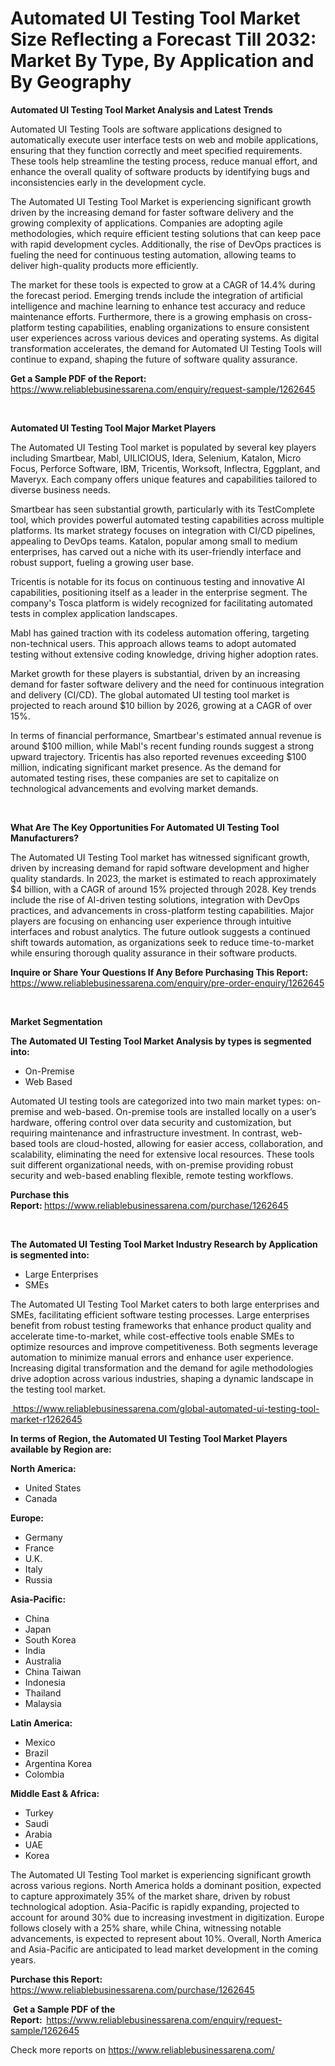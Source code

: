 <p><h1>Automated UI Testing Tool Market Size Reflecting a Forecast Till 2032: Market By Type, By Application and By Geography</h1></p><p><strong>Automated UI Testing Tool Market Analysis and Latest Trends</strong></p>
<p><p>Automated UI Testing Tools are software applications designed to automatically execute user interface tests on web and mobile applications, ensuring that they function correctly and meet specified requirements. These tools help streamline the testing process, reduce manual effort, and enhance the overall quality of software products by identifying bugs and inconsistencies early in the development cycle.</p><p>The Automated UI Testing Tool Market is experiencing significant growth driven by the increasing demand for faster software delivery and the growing complexity of applications. Companies are adopting agile methodologies, which require efficient testing solutions that can keep pace with rapid development cycles. Additionally, the rise of DevOps practices is fueling the need for continuous testing automation, allowing teams to deliver high-quality products more efficiently.</p><p>The market for these tools is expected to grow at a CAGR of 14.4% during the forecast period. Emerging trends include the integration of artificial intelligence and machine learning to enhance test accuracy and reduce maintenance efforts. Furthermore, there is a growing emphasis on cross-platform testing capabilities, enabling organizations to ensure consistent user experiences across various devices and operating systems. As digital transformation accelerates, the demand for Automated UI Testing Tools will continue to expand, shaping the future of software quality assurance.</p></p>
<p><strong>Get a Sample PDF of the Report:&nbsp;</strong> <a href="https://www.reliablebusinessarena.com/enquiry/request-sample/1262645?utm_campaign=3055&utm_medium=2&utm_source=Github&utm_content=ia&utm_term=09032025&utm_id=automated-ui-testing-tool">https://www.reliablebusinessarena.com/enquiry/request-sample/1262645</a></p>
<p>&nbsp;</p>
<p><strong>Automated UI Testing Tool Major Market Players</strong></p>
<p><p>The Automated UI Testing Tool market is populated by several key players including Smartbear, Mabl, UILICIOUS, Idera, Selenium, Katalon, Micro Focus, Perforce Software, IBM, Tricentis, Worksoft, Inflectra, Eggplant, and Maveryx. Each company offers unique features and capabilities tailored to diverse business needs.</p><p>Smartbear has seen substantial growth, particularly with its TestComplete tool, which provides powerful automated testing capabilities across multiple platforms. Its market strategy focuses on integration with CI/CD pipelines, appealing to DevOps teams. Katalon, popular among small to medium enterprises, has carved out a niche with its user-friendly interface and robust support, fueling a growing user base.</p><p>Tricentis is notable for its focus on continuous testing and innovative AI capabilities, positioning itself as a leader in the enterprise segment. The company's Tosca platform is widely recognized for facilitating automated tests in complex application landscapes.</p><p>Mabl has gained traction with its codeless automation offering, targeting non-technical users. This approach allows teams to adopt automated testing without extensive coding knowledge, driving higher adoption rates.</p><p>Market growth for these players is substantial, driven by an increasing demand for faster software delivery and the need for continuous integration and delivery (CI/CD). The global automated UI testing tool market is projected to reach around $10 billion by 2026, growing at a CAGR of over 15%.</p><p>In terms of financial performance, Smartbear's estimated annual revenue is around $100 million, while Mabl's recent funding rounds suggest a strong upward trajectory. Tricentis has also reported revenues exceeding $100 million, indicating significant market presence. As the demand for automated testing rises, these companies are set to capitalize on technological advancements and evolving market demands.</p></p>
<p>&nbsp;</p>
<p><strong>What Are The Key Opportunities For Automated UI Testing Tool Manufacturers?</strong></p>
<p><p>The Automated UI Testing Tool market has witnessed significant growth, driven by increasing demand for rapid software development and higher quality standards. In 2023, the market is estimated to reach approximately $4 billion, with a CAGR of around 15% projected through 2028. Key trends include the rise of AI-driven testing solutions, integration with DevOps practices, and advancements in cross-platform testing capabilities. Major players are focusing on enhancing user experience through intuitive interfaces and robust analytics. The future outlook suggests a continued shift towards automation, as organizations seek to reduce time-to-market while ensuring thorough quality assurance in their software products.</p></p>
<p><strong>Inquire or Share Your Questions If Any Before Purchasing This Report:</strong> <a href="https://www.reliablebusinessarena.com/enquiry/pre-order-enquiry/1262645?utm_campaign=3055&utm_medium=2&utm_source=Github&utm_content=ia&utm_term=09032025&utm_id=automated-ui-testing-tool">https://www.reliablebusinessarena.com/enquiry/pre-order-enquiry/1262645</a></p>
<p>&nbsp;</p>
<p><strong>Market Segmentation</strong></p>
<p><strong>The Automated UI Testing Tool Market Analysis by types is segmented into:</strong></p>
<p><ul><li>On-Premise</li><li>Web Based</li></ul></p>
<p><p>Automated UI testing tools are categorized into two main market types: on-premise and web-based. On-premise tools are installed locally on a user’s hardware, offering control over data security and customization, but requiring maintenance and infrastructure investment. In contrast, web-based tools are cloud-hosted, allowing for easier access, collaboration, and scalability, eliminating the need for extensive local resources. These tools suit different organizational needs, with on-premise providing robust security and web-based enabling flexible, remote testing workflows.</p></p>
<p><strong>Purchase this Report:&nbsp;</strong><a href="https://www.reliablebusinessarena.com/purchase/1262645?utm_campaign=3055&utm_medium=2&utm_source=Github&utm_content=ia&utm_term=09032025&utm_id=automated-ui-testing-tool">https://www.reliablebusinessarena.com/purchase/1262645</a></p>
<p>&nbsp;</p>
<p><strong>The Automated UI Testing Tool Market Industry Research by Application is segmented into:</strong></p>
<p><ul><li>Large Enterprises</li><li>SMEs</li></ul></p>
<p><p>The Automated UI Testing Tool Market caters to both large enterprises and SMEs, facilitating efficient software testing processes. Large enterprises benefit from robust testing frameworks that enhance product quality and accelerate time-to-market, while cost-effective tools enable SMEs to optimize resources and improve competitiveness. Both segments leverage automation to minimize manual errors and enhance user experience. Increasing digital transformation and the demand for agile methodologies drive adoption across various industries, shaping a dynamic landscape in the testing tool market.</p></p>
<p><a href="https://www.reliablebusinessarena.com/global-automated-ui-testing-tool-market-r1262645?utm_campaign=3055&utm_medium=2&utm_source=Github&utm_content=ia&utm_term=09032025&utm_id=automated-ui-testing-tool">&nbsp;https://www.reliablebusinessarena.com/global-automated-ui-testing-tool-market-r1262645</a></p>
<p><strong>In terms of Region, the Automated UI Testing Tool Market Players available by Region are:</strong></p>
<p>
    <p> <strong> North America: </strong>
        <ul>
            <li>United States</li>
            <li>Canada</li>
        </ul>
        </p> 
    <p> <strong> Europe: </strong>
        <ul>
            <li>Germany</li>
            <li>France</li>
            <li>U.K.</li>
            <li>Italy</li>
            <li>Russia</li>
        </ul>
        </p> 
    <p> <strong> Asia-Pacific: </strong>
        <ul>
            <li>China</li>
            <li>Japan</li>
            <li>South Korea</li>
            <li>India</li>
            <li>Australia</li>
            <li>China Taiwan</li>
            <li>Indonesia</li>
            <li>Thailand</li>
            <li>Malaysia</li>
        </ul>
        </p> 
    <p> <strong> Latin America: </strong>
        <ul>
            <li>Mexico</li>
            <li>Brazil</li>
            <li>Argentina Korea</li>
            <li>Colombia</li>
        </ul>
        </p> 
    <p> <strong> Middle East & Africa: </strong>
        <ul>
            <li>Turkey</li>
            <li>Saudi</li>
            <li>Arabia</li>
            <li>UAE</li>
            <li>Korea</li>
        </ul>
    </p>
    </p>
<p><p>The Automated UI Testing Tool market is experiencing significant growth across various regions. North America holds a dominant position, expected to capture approximately 35% of the market share, driven by robust technological adoption. Asia-Pacific is rapidly expanding, projected to account for around 30% due to increasing investment in digitization. Europe follows closely with a 25% share, while China, witnessing notable advancements, is expected to represent about 10%. Overall, North America and Asia-Pacific are anticipated to lead market development in the coming years.</p></p>
<p><strong>Purchase this Report: </strong><a href="https://www.reliablebusinessarena.com/purchase/1262645?utm_campaign=3055&utm_medium=2&utm_source=Github&utm_content=ia&utm_term=09032025&utm_id=automated-ui-testing-tool">https://www.reliablebusinessarena.com/purchase/1262645</a></p>
<p>&nbsp;<strong>Get a Sample PDF of the Report:&nbsp;&nbsp;</strong><a href="https://www.reliablebusinessarena.com/enquiry/request-sample/1262645?utm_campaign=3055&utm_medium=2&utm_source=Github&utm_content=ia&utm_term=09032025&utm_id=automated-ui-testing-tool">https://www.reliablebusinessarena.com/enquiry/request-sample/1262645</a></p>
<p><strong></strong></p>
<p>Check more reports on <a href="https://www.reliablebusinessarena.com/?utm_campaign=3055&utm_medium=2&utm_source=Github&utm_content=ia&utm_term=09032025&utm_id=automated-ui-testing-tool">https://www.reliablebusinessarena.com/</a></p>